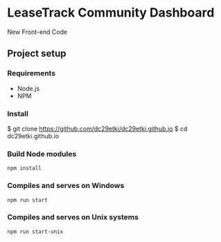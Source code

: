 # LeaseTrack Community Dashboard
New Front-end Code

## Project setup

### Requirements
- Node.js
- NPM

### Install

$ git clone https://github.com/dc29etki/dc29etki.github.io
$ cd dc29etki.github.io

### Build Node modules
```
npm install
```

### Compiles and serves on Windows
```
npm run start
```

### Compiles and serves on Unix systems
```
npm run start-unix
```
